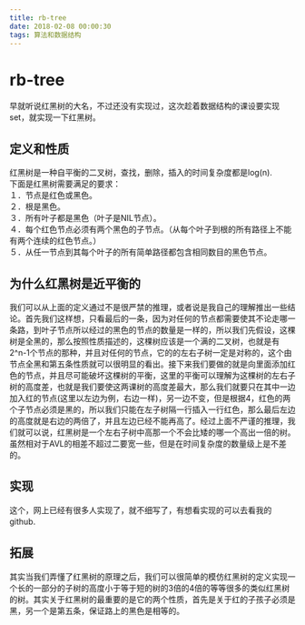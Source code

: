 ```yaml
---
title: rb-tree
date: 2018-02-08 00:00:30
tags: 算法和数据结构
---
```

# rb-tree
早就听说红黑树的大名，不过还没有实现过，这次趁着数据结构的课设要实现set，就实现一下红黑树。
## 定义和性质
红黑树是一种自平衡的二叉树，查找，删除，插入的时间复杂度都是log(n).  
下面是红黑树需要满足的要求：  
１．节点是红色或黑色。  
２．根是黑色。　  
３．所有叶子都是黑色（叶子是NIL节点）。　  
４．每个红色节点必须有两个黑色的子节点。（从每个叶子到根的所有路径上不能有两个连续的红色节点。）　　  
５．从任一节点到其每个叶子的所有简单路径都包含相同数目的黑色节点。  
## 为什么红黑树是近平衡的
我们可以从上面的定义通过不是很严禁的推理，或者说是我自己的理解推出一些结论。首先我们这样想，只看最后的一条，因为对任何的节点都需要使其不论走哪一条路，到叶子节点所以经过的黑色的节点的数量是一样的，所以我们先假设，这棵树是全黑的，那么按照性质描述的，这棵树应该是一个满的二叉树，也就是有2^n-1个节点的那种，并且对任何的节点，它的的左右子树一定是对称的，这个由节点全黑和第五条性质就可以很明显的看出。接下来我们要做的就是向里面添加红色的节点，并且尽可能破坏这棵树的平衡，这里的平衡可以理解为这棵树的左右子树的高度差，也就是我们要使这两课树的高度差最大，那么我们就要只在其中一边加入红的节点(这里以左边为例，右边一样)，另一边不变，但是根据4，红色的两个子节点必须是黑的，所以我们只能在左子树隔一行插入一行红色，那么最后左边的高度就是右边的两倍了，并且左边已经不能再高了。经过上面不严谨的推理，我们就可以说，红黑树是一个左右子树中高那一个不会比矮的哪一个高出一倍的树。虽然相对于AVL的相差不超过二要宽一些，但是在时间复杂度的数量级上是不差的。
## 实现
这个，网上已经有很多人实现了，就不细写了，有想看实现的可以去看我的github.　　
## 拓展
其实当我们弄懂了红黑树的原理之后，我们可以很简单的模仿红黑树的定义实现一个长的一部分的子树的高度小于等于短的树的3倍的4倍的等等很多的类似红黑树的树。其实关于红黑树的最重要的是它的两个性质，首先是关于红的子孩子必须是黑，另一个是第五条，保证路上的黑色是相等的。